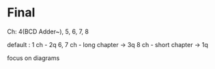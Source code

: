# Final
Ch: 4(BCD Adder~), 5, 6, 7, 8

default : 1 ch - 2q
6, 7 ch - long chapter -> 3q
8 ch - short chapter  -> 1q

focus on diagrams